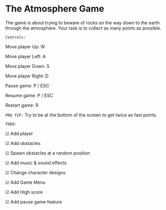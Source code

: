 # The Atmosphere Game

The game is about trying to beware of rocks on the way down to the earth through the atmosphere. Your task is to collect as many points as possible.


`Controls: `

Move player Up: W

Move player Left: A 

Move player Down: S

Move player Right: D


Pause game: P / ESC

Resume game: P / ESC

Restart game: R


`PRO TIP:` Try to be at the bottom of the screen to get twice as fast points.


`TODO:`

☑ Add player

☑ Add obstacles

☑ Spawn obstacles at a random position

☑ Add music & sound effects

☑ Change character designs

☑ Add Game Menu

☑ Add High score

☑ Add pause game feature